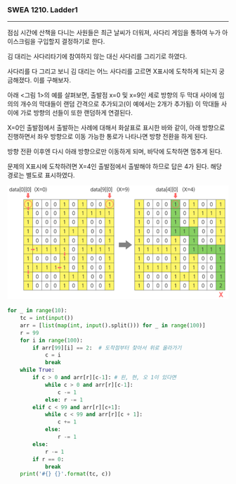### SWEA 1210. Ladder1

---

점심 시간에 산책을 다니는 사원들은 최근 날씨가 더워져, 사다리 게임을 통하여 누가 아이스크림을 구입할지 결정하기로 한다.

김 대리는 사다리타기에 참여하지 않는 대신 사다리를 그리기로 하였다.

사다리를 다 그리고 보니 김 대리는 어느 사다리를 고르면 X표시에 도착하게 되는지 궁금해졌다. 이를 구해보자.

아래 <그림 1>의 예를 살펴보면, 출발점 x=0 및 x=9인 세로 방향의 두 막대 사이에 임의의 개수의 막대들이 랜덤 간격으로 추가되고(이 예에서는 2개가 추가됨) 이 막대들 사이에 가로 방향의 선들이 또한 랜덤하게 연결된다.

X=0인 출발점에서 출발하는 사례에 대해서 화살표로 표시한 바와 같이, 아래 방향으로 진행하면서 좌우 방향으로 이동 가능한 통로가 나타나면 방향 전환을 하게 된다.

방향 전환 이후엔 다시 아래 방향으로만 이동하게 되며, 바닥에 도착하면 멈추게 된다.

문제의 X표시에 도착하려면 X=4인 출발점에서 출발해야 하므로 답은 4가 된다. 해당 경로는 별도로 표시하였다.

![10](./images/10.PNG)

```python
for _ in range(10):
    tc = int(input())
    arr = [list(map(int, input().split())) for _ in range(100)]
    r = 99
    for i in range(100):
        if arr[99][i] == 2:  # 도착점부터 찾아서 위로 올라가기
            c = i
            break
    while True:
        if c > 0 and arr[r][c-1]: # 왼, 현, 오 1이 있다면
            while c > 0 and arr[r][c-1]:
                c -= 1
            else: r -= 1
        elif c < 99 and arr[r][c+1]:
            while c < 99 and arr[r][c + 1]:
                c += 1
            else:
                r -= 1
        else:
            r -= 1
        if r == 0:
            break
    print('#{} {}'.format(tc, c))
```

